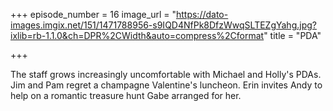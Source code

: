 +++
episode_number = 16
image_url = "https://dato-images.imgix.net/151/1471788956-s9IQD4NfPk8DfzWwqSLTEZgYahg.jpg?ixlib=rb-1.1.0&ch=DPR%2CWidth&auto=compress%2Cformat"
title = "PDA"

+++

The staff grows increasingly uncomfortable with Michael and Holly's PDAs. Jim and Pam regret a champagne Valentine's luncheon. Erin invites Andy to help on a romantic treasure hunt Gabe arranged for her.
